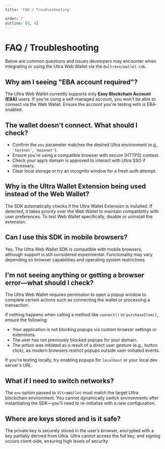 ```yaml
---
title: 'FAQ / Troubleshooting'

order: 7
outline: [0, 4]
---
```


# FAQ / Troubleshooting

Below are common questions and issues developers may encounter when integrating or using the Ultra Web Wallet via the `@ultraos/wallet-sdk`.

## Why am I seeing "EBA account required"?

The Ultra Web Wallet currently supports only **Easy Blockchain Account (EBA)** users. If you're using a self-managed account, you won't be able to connect via the Web Wallet. Ensure the account you're testing with is EBA-enabled.

## The wallet doesn't connect. What should I check?

-   Confirm the `env` parameter matches the desired Ultra environment (e.g., `'testnet'`, `'mainnet'`).
-   Ensure you're using a compatible browser with secure (HTTPS) context.
-   Check your app’s domain is approved to interact with Ultra SSO if necessary.
-   Clear local storage or try an incognito window for a fresh auth attempt.

## Why is the Ultra Wallet Extension being used instead of the Web Wallet?

The SDK automatically checks if the Ultra Wallet Extension is installed. If detected, it takes priority over the Web Wallet to maintain compatibility with user preferences. To test Web Wallet specifically, disable or uninstall the extension.

## Can I use this SDK in mobile browsers?

Yes. The Ultra Web Wallet SDK is compatible with mobile browsers, although support is still considered experimental. Functionality may vary depending on browser capabilities and operating system restrictions.

## I'm not seeing anything or getting a browser error—what should I check?

The Ultra Web Wallet requires permission to open a popup window to complete certain actions such as connecting the wallet or processing a transaction.

If nothing happens when calling a method like `connect()` or `purchaseItem()`, ensure the following:

-   Your application is not blocking popups via custom browser settings or extensions.
-   The user has not previously blocked popups for your domain.
-   The action was initiated as a result of a direct user gesture (e.g., button click), as modern browsers restrict popups outside user-initiated events.

If you're testing locally, try enabling popups for `localhost` or your local dev server's URL.

## What if I need to switch networks?

The `env` option passed to `UltraWallet` must match the target Ultra blockchain environment. You cannot dynamically switch environments after instantiating the SDK—you’ll need to re-initialize with a new configuration.

## Where are keys stored and is it safe?

The private key is securely stored in the user’s browser, encrypted with a key partially derived from Ultra. Ultra cannot access the full key, and signing occurs client-side, ensuring high levels of security.
